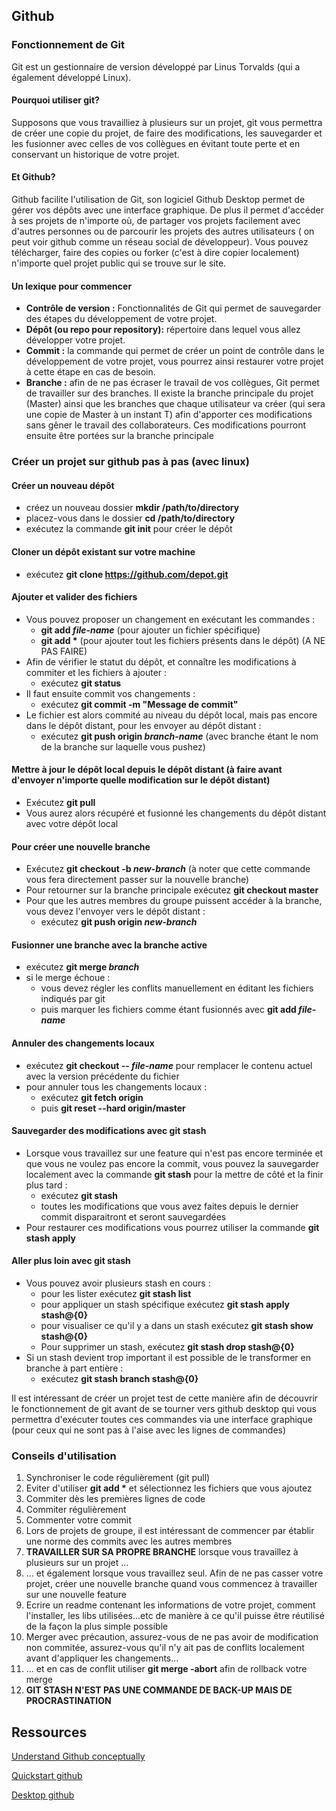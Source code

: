 ## Github

### Fonctionnement de Git
Git est un gestionnaire de version développé par Linus Torvalds (qui a également développé Linux).

#### Pourquoi utiliser git?
Supposons que vous travailliez à plusieurs sur un projet, git vous permettra de créer une copie du projet, de faire des modifications, les sauvegarder et les fusionner avec celles de vos collègues en évitant toute perte et en conservant un historique de votre projet.

#### Et Github?
Github facilite l'utilisation de Git, son logiciel Github Desktop permet de gérer vos dépôts avec une interface graphique.
De plus il permet d'accéder à ses projets de n'importe où, de partager vos projets facilement avec d'autres personnes ou de parcourir les projets des autres utilisateurs ( on peut voir github comme un réseau social de développeur).
Vous pouvez télécharger, faire des copies ou forker (c'est à dire copier localement) n'importe quel projet public qui se trouve sur le site.

#### Un lexique pour commencer
  - **Contrôle de version :** Fonctionnalités de Git qui permet de sauvegarder des étapes du développement de votre projet.
  - **Dépôt (ou repo pour repository):** répertoire dans lequel vous allez développer votre projet.
  - **Commit :** la commande qui permet de créer un point de contrôle dans le développement de votre projet, vous pourrez ainsi restaurer votre projet à cette étape en cas de besoin.
  - **Branche :** afin de ne pas écraser le travail de vos collègues, Git permet de travailler sur des branches. Il existe la branche principale du projet (Master) ainsi que les branches que chaque utilisateur va créer (qui sera une copie de Master à un instant T) afin d'apporter ces modifications sans gêner le travail des collaborateurs. Ces modifications pourront ensuite être portées sur la branche principale 


### Créer un projet sur github pas à pas (avec linux)
#### Créer un nouveau dépôt
  - créez un nouveau dossier **mkdir /path/to/directory**
  - placez-vous dans le dossier **cd /path/to/directory**
  - exécutez la commande **git init** pour créer le dépôt


#### Cloner un dépôt existant sur votre machine
  - exécutez **git clone https://github.com/depot.git**


#### Ajouter et valider des fichiers
  - Vous pouvez proposer un changement en exécutant les commandes :
    - **git add _file-name_** (pour ajouter un fichier spécifique)
    - **git add \*** (pour ajouter tout les fichiers présents dans le dépôt) (A NE PAS FAIRE)
  - Afin de vérifier le statut du dépôt, et connaître les modifications à commiter et les fichiers à ajouter :
    - exécutez **git status**
  - Il faut ensuite commit vos changements :
    - exécutez **git commit -m "Message de commit"**
  - Le fichier est alors commité au niveau du dépôt local, mais pas encore dans le dépôt distant, pour les envoyer au dépôt distant :
    - exécutez **git push origin _branch-name_** (avec branche étant le nom de la branche sur laquelle vous pushez)
 
 
#### Mettre à jour le dépôt local depuis le dépôt distant **(à faire avant d'envoyer n'importe quelle modification sur le dépôt distant)**
  - Exécutez **git pull**
  - Vous aurez alors récupéré et fusionné les changements du dépôt distant avec votre dépôt local


#### Pour créer une nouvelle branche
  - Exécutez **git checkout -b _new-branch_** (à noter que cette commande vous fera directement passer sur la nouvelle branche)
  - Pour retourner sur la branche principale exécutez **git checkout master**
  - Pour que les autres membres du groupe puissent accéder à la branche, vous devez l'envoyer vers le dépôt distant :
    - exécutez **git push origin _new-branch_**


#### Fusionner une branche avec la branche active
  - exécutez **git merge _branch_** 
  - si le merge échoue :
    - vous devez régler les conflits manuellement en éditant les fichiers indiqués par git
    - puis marquer les fichiers comme étant fusionnés avec **git add _file-name_**
   
   
#### Annuler des changements locaux
  - exécutez **git checkout -- _file-name_** pour remplacer le contenu actuel avec la version précédente du fichier
  - pour annuler tous les changements locaux :
    - exécutez **git fetch origin**
    - puis **git reset --hard origin/master**

#### Sauvegarder des modifications avec git stash
  - Lorsque vous travaillez sur une feature qui n'est pas encore terminée et que vous ne voulez pas encore la commit, vous pouvez la sauvegarder localement avec la commande **git stash** pour la mettre de côté et la finir plus tard :
    - exécutez **git stash** 
    - toutes les modifications que vous avez faites depuis le dernier commit disparaitront et seront sauvegardées
  - Pour restaurer ces modifications vous pourrez utiliser la commande **git stash apply**
 
    
#### Aller plus loin avec git stash
  - Vous pouvez avoir plusieurs stash en cours :
    - pour les lister exécutez **git stash list**
    - pour appliquer un stash spécifique exécutez **git stash apply stash@{0}**
    - pour visualiser ce qu'il y a dans un stash exécutez **git stash show stash@{0}**
    - Pour supprimer un stash, exécutez **git stash drop stash@{0}**
  - Si un stash devient trop important il est possible de le transformer en branche à part entière :
    - exécutez **git stash branch stash@{0}**
    


Il est intéressant de créer un projet test de cette manière afin de découvrir le fonctionnement de git avant de se tourner vers github desktop qui vous permettra d'exécuter toutes ces commandes via une interface graphique (pour ceux qui ne sont pas à l'aise avec les lignes de commandes)

### Conseils d'utilisation

1.  Synchroniser le code régulièrement (git pull)
1.  Eviter d'utiliser **git add \*** et sélectionnez les fichiers que vous ajoutez
1.  Commiter dès les premières lignes de code
1.  Commiter régulièrement
1.  Commenter votre commit
1.  Lors de projets de groupe, il est intéressant de commencer par établir une norme des commits avec les autres membres
1.  **TRAVAILLER SUR SA PROPRE BRANCHE** lorsque vous travaillez à plusieurs sur un projet ...
1.  ... et également lorsque vous travaillez seul. Afin de ne pas casser votre projet, créer une nouvelle branche quand vous commencez à travailler sur une nouvelle feature
1.  Ecrire un readme contenant les informations de votre projet, comment l'installer, les libs utilisées...etc de manière à ce qu'il puisse être réutilisé de la façon la plus simple possible
1.  Merger avec précaution, assurez-vous de ne pas avoir de modification non commitée, assurez-vous qu'il n'y ait pas de conflits localement avant d'appliquer les changements...
1.  ... et en cas de conflit utiliser **git merge -abort** afin de rollback votre merge
1.  **GIT STASH N'EST PAS UNE COMMANDE DE BACK-UP MAIS DE PROCRASTINATION**


## Ressources

[Understand Github conceptually](https://www.sbf5.com/~cduan/technical/git/)

[Quickstart github](https://help.github.com/en/github/getting-started-with-github/quickstart)

[Desktop github](https://desktop.github.com/)

